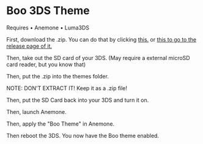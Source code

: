 # Boo 3DS Theme

Requires
• Anemone
• Luma3DS

First, download the .zip. You can do that by clicking [this.](https://github.com/boocifer1/boo-3DS/blob/main/Themes/BoociferTheCatTheme.zip?raw=true) or [this to go to the release page of it.](https://github.com/boocifer1/boo-3DS/releases/tag/boo-theme)

Then, take out the SD card of your 3DS. (May require a external microSD card reader, but you know that)

Then, put the .zip into the themes folder. 

NOTE: DON'T EXTRACT IT! Keep it as a .zip file!

Then, put the SD Card back into your 3DS and turn it on.

Then, launch Anemone.

Then, apply the "Boo Theme" in Anemone.

Then reboot the 3DS. You now have the Boo theme enabled.




